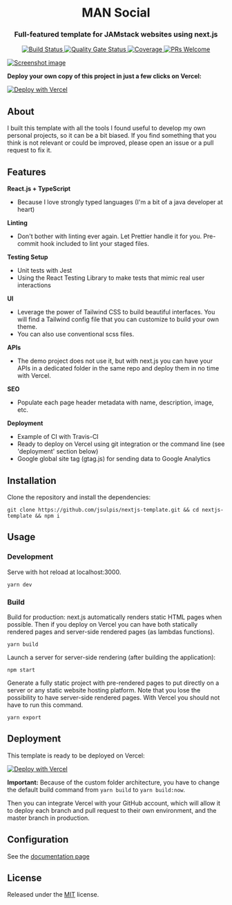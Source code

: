 <h1 align="center">MAN Social</h1>
<h3 align="center">Full-featured template for JAMstack websites using next.js</h3>
<p align="center">
	<a href="https://travis-ci.org/jsulpis/nextjs-template">
		<img alt="Build Status" src="https://travis-ci.org/jsulpis/nextjs-template.svg?branch=master" />
	</a>
  <a href="https://sonarcloud.io/dashboard?id=nextjs-template">
		<img alt="Quality Gate Status" src="https://sonarcloud.io/api/project_badges/measure?project=nextjs-template&metric=alert_status" />
	</a>
  <a href="https://sonarcloud.io/dashboard?id=nextjs-template">
		<img alt="Coverage" src="https://sonarcloud.io/api/project_badges/measure?project=nextjs-template&metric=coverage" />
	</a>
  <a href="http://makeapullrequest.com">
		<img alt="PRs Welcome" src="https://img.shields.io/badge/PRs-welcome-brightgreen.svg" />
	</a>
</p>

<a align="center" href="https://nextjs-template.juliensulpis.vercel.app">
  <img class="repo-preview" src="https://raw.githubusercontent.com/jsulpis/nextjs-template/master/preview.png" alt="Screenshot image"/>
</a>

**Deploy your own copy of this project in just a few clicks on Vercel:**

[![Deploy with Vercel](https://vercel.com/button)](https://vercel.com/new/project?template=https://github.com/jsulpis/nextjs-template)

## About

I built this template with all the tools I found useful to develop my own personal projects, so it can be a bit biased. If you find something that you think is not relevant or could be improved, please open an issue or a pull request to fix it.

## Features

**React.js + TypeScript**

- Because I love strongly typed languages (I'm a bit of a java developer at heart)

**Linting**

- Don't bother with linting ever again. Let Prettier handle it for you. Pre-commit hook included to lint your staged files.

**Testing Setup**

- Unit tests with Jest
- Using the React Testing Library to make tests that mimic real user interactions

**UI**

- Leverage the power of Tailwind CSS to build beautiful interfaces. You will find a Tailwind config file that you can customize to build your own theme.
- You can also use conventional scss files.

**APIs**

- The demo project does not use it, but with next.js you can have your APIs in a dedicated folder in the same repo and deploy them in no time with Vercel.

**SEO**

- Populate each page header metadata with name, description, image, etc.

**Deployment**

- Example of CI with Travis-CI
- Ready to deploy on Vercel using git integration or the command line (see 'deployment' section below)
- Google global site tag (gtag.js) for sending data to Google Analytics

## Installation

Clone the repository and install the dependencies:

```shell
git clone https://github.com/jsulpis/nextjs-template.git && cd nextjs-template && npm i
```

## Usage

### Development

Serve with hot reload at localhost:3000.

```
yarn dev
```

### Build

Build for production: next.js automatically renders static HTML pages when possible. Then if you deploy on Vercel you can have both statically rendered pages and server-side rendered pages (as lambdas functions).

```
yarn build
```

Launch a server for server-side rendering (after building the application):

```
npm start
```

Generate a fully static project with pre-rendered pages to put directly on a server or any static website hosting platform. Note that you lose the possibility to have server-side rendered pages. With Vercel you should not have to run this command.

```
yarn export
```

## Deployment

This template is ready to be deployed on Vercel:

[![Deploy with Vercel](https://vercel.com/button)](https://vercel.com/new/project?template=https://github.com/jsulpis/nextjs-template)

**Important:** Because of the custom folder architecture, you have to change the default build command from `yarn build` to `yarn build:now`.

Then you can integrate Vercel with your GitHub account, which will allow it to deploy each branch and pull request to their own environment, and the master branch in production.

## Configuration

See the [documentation page](https://nextjs-template.juliensulpis.vercel.app/docs)

## License

Released under the [MIT](https://github.com/jsulpis/nextjs-template/blob/master/LICENSE) license.
